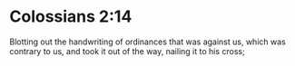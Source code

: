 # Colossians 2:14

Blotting out the handwriting of ordinances that was against us, which was contrary to us, and took it out of the way, nailing it to his cross;